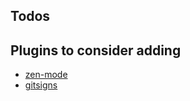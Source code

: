 ## Todos

## Plugins to consider adding
- [zen-mode](https://github.com/folke/zen-mode.nvim)
- [gitsigns](https://github.com/lewis6991/gitsigns.nvim)
